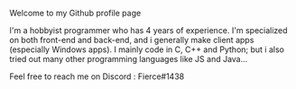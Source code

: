 Welcome to my Github profile page

I'm a hobbyist programmer who has 4 years of experience.
I'm specialized on both front-end and back-end, and i generally make client apps (especially Windows apps).
I mainly code in C, C++ and Python; but i also tried out many other programming languages like JS and Java...

Feel free to reach me on Discord : Fierce#1438
